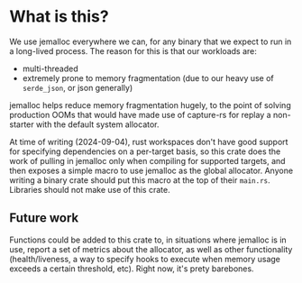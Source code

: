 # What is this?

We use jemalloc everywhere we can, for any binary that we expect to run in a long-lived process. The reason for this is that our workloads are:
- multi-threaded
- extremely prone to memory fragmentation (due to our heavy use of `serde_json`, or json generally)

jemalloc helps reduce memory fragmentation hugely, to the point of solving production OOMs that would have made use of capture-rs for replay a non-starter with the default system allocator.

At time of writing (2024-09-04), rust workspaces don't have good support for specifying dependencies on a per-target basis, so this crate does the work of pulling in jemalloc only when compiling for supported targets, and then exposes a simple macro to use jemalloc as the global allocator. Anyone writing a binary crate should put this macro at the top of their `main.rs`. Libraries should not make use of this crate.

## Future work
Functions could be added to this crate to, in situations where jemalloc is in use, report a set of metrics about the allocator, as well as other functionality (health/liveness, a way to specify hooks to execute when memory usage exceeds a certain threshold, etc). Right now, it's prety barebones.